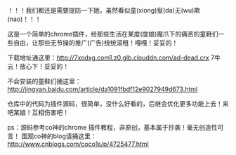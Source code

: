 ！！！我们都还是需要提防一下她，虽然看似童(xiong)叟(da)无(wu)欺(nao)！！！

这是一个简单的chrome插件，给那些生活在某度(度娘)魔爪下的痛苦的童鞋们一些自由，让那些无节操的推广(广告)统统滚粗！嘎嘎！妥妥的！

下载地址通这里：http://7xodxg.com1.z0.glb.clouddn.com/ad-dead.crx  7牛云！放心下！妥妥的！

不会安装的童鞋们捅这里：http://jingyan.baidu.com/article/da1091fbdf12e9027949d673.html



仓库中的代码为插件源码，很简单，没什么好看的，后继会优化更多功能上去！来吧某娘！互相伤害吧！

ps：源码参考co神的chrome 插件教程，非原创，基本属于抄袭！毫无创造性可言！
围观co神的blog请捅这里：http://www.cnblogs.com/coco1s/p/4725477.html

